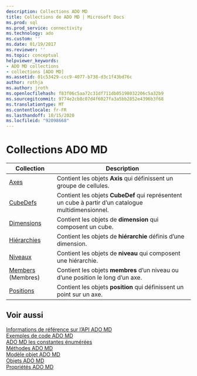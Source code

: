 ```yaml
---
description: Collections ADO MD
title: Collections de ADO MD | Microsoft Docs
ms.prod: sql
ms.prod_service: connectivity
ms.technology: ado
ms.custom: ''
ms.date: 01/19/2017
ms.reviewer: ''
ms.topic: conceptual
helpviewer_keywords:
- ADO MD collections
- collections [ADO MD]
ms.assetid: 01c53429-ccc9-4077-b738-d3c1f43bd76c
author: rothja
ms.author: jroth
ms.openlocfilehash: f83f06c5aa72c31df711db05198032206c5a32b9
ms.sourcegitcommit: 9774e2cb8c07d4f6027fa3a5bb2852e4396b3f68
ms.translationtype: MT
ms.contentlocale: fr-FR
ms.lasthandoff: 10/15/2020
ms.locfileid: "92098668"
---
```

# <a name="ado-md-collections"></a>Collections ADO MD

|Collection|Description|  
|-|-|  
|[Axes](./axes-collection-ado-md.md)|Contient les objets **Axis** qui définissent un groupe de cellules.|  
|[CubeDefs](./cubedef-object-ado-md.md)|Contient les objets **CubeDef** qui représentent un cube à partir d’un catalogue multidimensionnel.|  
|[Dimensions](./dimension-object-ado-md.md)|Contient les objets de **dimension** qui composent un cube.|  
|[Hiérarchies](./hierarchy-object-ado-md.md)|Contient les objets de **hiérarchie** définis d’une dimension.|  
|[Niveaux](./level-object-ado-md.md)|Contient les objets de **niveau** qui composent une hiérarchie.|  
|[Members](./members-collection-ado-md.md) (Membres)|Contient les objets **membres** d’un niveau ou d’une position le long d’un axe.|  
|[Positions](./positions-collection-ado-md.md)|Contient les objets **position** qui définissent un point sur un axe.|  
  
## <a name="see-also"></a>Voir aussi  
 [Informations de référence sur l’API ADO MD](./ado-md-object-model.md?view=sql-server-ver15)   
 [Exemples de code ADO MD](./ado-md-code-examples.md)   
 [ADO MD les constantes énumérées](./ado-md-enumerated-constants.md)   
 [Méthodes ADO MD](./ado-md-methods.md)   
 [Modèle objet ADO MD](./ado-md-object-model.md)   
 [Objets ADO MD](./ado-md-objects.md)   
 [Propriétés ADO MD](./ado-md-properties.md)
